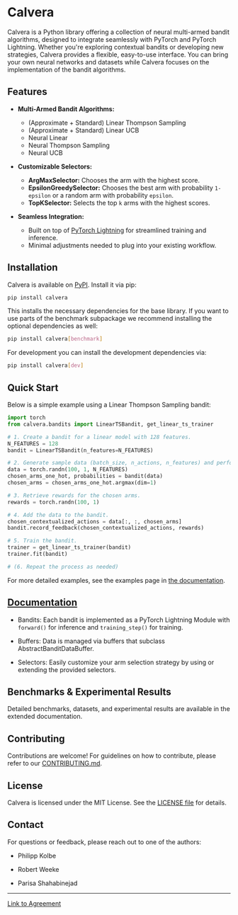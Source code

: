 # Calvera

Calvera is a Python library offering a collection of neural multi-armed bandit algorithms, designed to integrate seamlessly with PyTorch and PyTorch Lightning. Whether you're exploring contextual bandits or developing new strategies, Calvera provides a flexible, easy-to-use interface. You can bring your own neural networks and datasets while Calvera focuses on the implementation of the bandit algorithms.

## Features

- **Multi-Armed Bandit Algorithms:**

  - (Approximate + Standard) Linear Thompson Sampling
  - (Approximate + Standard) Linear UCB
  - Neural Linear
  - Neural Thompson Sampling
  - Neural UCB

- **Customizable Selectors:**

  - **ArgMaxSelector:** Chooses the arm with the highest score.
  - **EpsilonGreedySelector:** Chooses the best arm with probability `1-epsilon` or a random arm with probability `epsilon`.
  - **TopKSelector:** Selects the top `k` arms with the highest scores.

- **Seamless Integration:**
  - Built on top of [PyTorch Lightning](https://pytorch-lightning.readthedocs.io/en/stable/common/lightning_module.html) for streamlined training and inference.
  - Minimal adjustments needed to plug into your existing workflow.

## Installation

Calvera is available on [PyPI](https://pypi.org/). Install it via pip:

```bash
pip install calvera
```

This installs the necessary dependencies for the base library. If you want to use parts of the benchmark subpackage we recommend installing the optional dependencies as well:

```bash
pip install calvera[benchmark]
```

For development you can install the development dependencies via:

```bash
pip install calvera[dev]
```

## Quick Start

Below is a simple example using a Linear Thompson Sampling bandit:

```python
import torch
from calvera.bandits import LinearTSBandit, get_linear_ts_trainer

# 1. Create a bandit for a linear model with 128 features.
N_FEATURES = 128
bandit = LinearTSBandit(n_features=N_FEATURES)

# 2. Generate sample data (batch_size, n_actions, n_features) and perform inference.
data = torch.randn(100, 1, N_FEATURES)
chosen_arms_one_hot, probabilities = bandit(data)
chosen_arms = chosen_arms_one_hot.argmax(dim=1)

# 3. Retrieve rewards for the chosen arms.
rewards = torch.randn(100, 1)

# 4. Add the data to the bandit.
chosen_contextualized_actions = data[:, :, chosen_arms]
bandit.record_feedback(chosen_contextualized_actions, rewards)

# 5. Train the bandit.
trainer = get_linear_ts_trainer(bandit)
trainer.fit(bandit)

# (6. Repeat the process as needed)
```

For more detailed examples, see the examples page in [the documentation](http://neural-bandits.github.io/calvera/).

## [Documentation](http://neural-bandits.github.io/calvera/)

- Bandits: Each bandit is implemented as a PyTorch Lightning Module with `forward()` for inference and `training_step()` for training.

- Buffers: Data is managed via buffers that subclass AbstractBanditDataBuffer.

- Selectors: Easily customize your arm selection strategy by using or extending the provided selectors.

## Benchmarks & Experimental Results

Detailed benchmarks, datasets, and experimental results are available in the extended documentation.

## Contributing

Contributions are welcome! For guidelines on how to contribute, please refer to our [CONTRIBUTING.md](https://github.com/neural-bandits/calvera/blob/main/CONTRIBUTING.md).

## License

Calvera is licensed under the MIT License. See the [LICENSE file](https://github.com/neural-bandits/calvera/blob/main/LICENSE) for details.

## Contact

For questions or feedback, please reach out to one of the authors:

- Philipp Kolbe

- Robert Weeke

- Parisa Shahabinejad

---

[Link to Agreement](https://docs.google.com/document/d/1qs0hDGVd5MHe6PK5uL_GVNjiIePBJscbNkjGotF9-Uk/edit?tab=t.0])
